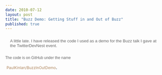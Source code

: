 ```yaml
--- 
date: 2010-07-12
layout: post
title: "Buzz Demo: Getting Stuff in and Out of Buzz"
published: true
---
```

<div style="font-family: Lucida Grande, Verdana, Helvetica, sans-serif; font-size: 12px; color: rgb(102, 102, 102); line-height: 19px;"><p style="margin-top: 0px; margin-right: 0px; margin-bottom: 0px; margin-left: 0px; padding-top: 10px; padding-right: 15px; padding-bottom: 10px; padding-left: 15px; border-top-width: 0px; border-right-width: 0px; border-bottom-width: 0px; border-left-width: 0px; border-color: initial; font-weight: inherit; font-style: inherit; font-size: 12px; font-family: inherit; vertical-align: baseline;"> <span style="line-height: normal; font-size: small;">A little late. I have released the code I used as a demo for the Buzz talk I gave at the TwitterDevNest event.<p /> The code is on GitHub under the name</span></p></div> <a href="http://github.com/PaulKinlan/BuzzInOutDemo" style="margin-top: 0px; margin-right: 0px; margin-bottom: 0px; margin-left: 0px; padding-top: 0px; padding-right: 0px; padding-bottom: 0px; padding-left: 0px; border-top-width: 0px; border-right-width: 0px; border-bottom-width: 0px; border-left-width: 0px; border-color: initial; font-weight: inherit; font-style: inherit; font-size: 12px; font-family: inherit; vertical-align: baseline; text-decoration: none; color: rgb(174, 133, 92);">PaulKinlan/BuzzInOutDemo</a>. 
